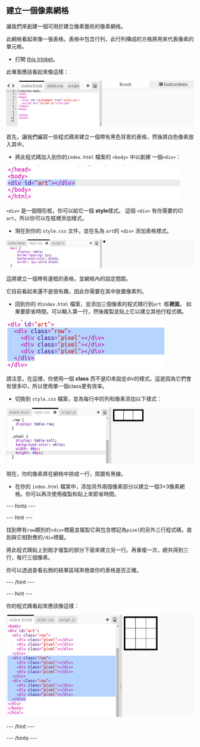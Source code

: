 ## 建立一個像素網格

讓我們來創建一個可用於建立像素藝術的像素網格。

此網格看起來像一張表格。表格中包含行列，此行列構成的方格將用來代表像素的單元格。

+ 打開 [this trinket](http://jumpto.cc/web-pixel)。

此專案應該看起來像這樣：

![螢幕截圖](images/pixel-starter.png)

首先，讓我們編寫一些程式碼來建立一個帶有黑色背景的表格，然後將白色像素放入其中。

+ 將此程式碼加入到你的`index.html` 檔案的 `<body>` 中以創建 一個`<div>`：

![螢幕截圖](images/pixel-art-art.png)

`<div>` 是一個隱形框，你可以給它一個 **style**樣式。 這個 `<div>` 有你需要的ID `art`，所以你可以在框裡添加樣式。

+ 現在到你的 `style.css` 文件，並在名為 `art`的 `<div>` 添加表格樣式。

![螢幕截圖](images/pixel-art-style.png)

這將建立一個帶有邊框的表格，並網格內的設定間距。

它目前看起來還不是很有趣，因此你需要在其中放置像素列。

+ 回到你的 `的index.html` 檔案，並添加三個像素的程式碼行到`art `框**裡面**。 如果要節省時間，可以輸入第一行，然後複製並貼上它以建立其他行程式碼。

![螢幕截圖](images/pixel-art-row.png)

請注意，在這裡，你使用一個 **class** 而不是ID來設定div的樣式。這是因為它們會有很多ID，所以使用單一個class更有效率。

+ 切換到 `style.css` 檔案，並為每行中的列和像素添加以下樣式：

![螢幕截圖](images/pixel-art-row-style.png)

現在，你的像素將在網格中排成一行，周圍有黑線。

+ 在你的 `index.html` 檔案中，添加另外兩個像素部分以建立一個3×3像素網格。你可以再次使用複製和貼上來節省時間。

--- hints ---

--- hint ---

找到帶有`row`類別的`<div>`標籤並複製它與包含標記為`pixel`的另外三行程式碼，直到與它相對應的`/div`標籤。

將此程式碼貼上到剛才複製的部分下面來建立另一行。再重複一次，總共得到三行，每行三個像素。

你可以透過查看右側的結果區域來檢查你的表格是否正確。

--- /hint ---

--- hint ---

你的程式碼看起來應該像這樣：

![screenshot](images/pixel-art-grid-3.png)

--- /hint ---

--- /hints ---